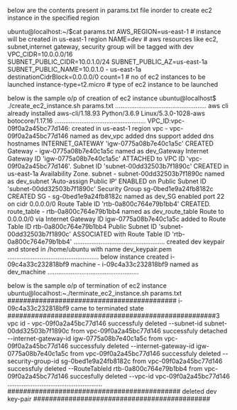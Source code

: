 below are the contents present in params.txt file inorder to create ec2 instance in the specified region

ubuntu@localhost:~/$cat params.txt
AWS_REGION=us-east-1                               # instance will be created in us-east-1 region
NAME=dev                                           # aws resources like ec2, subnet,internet gateway, security group will be tagged with dev
VPC_CIDR=10.0.0.0/16                
SUBNET_PUBLIC_CIDR=10.0.1.0/24
SUBNET_PUBLIC_AZ=us-east-1a
SUBNET_PUBLIC_NAME=10.0.1.0 - us-east-1a
destinationCidrBlock=0.0.0.0/0
count=1                                           # no of ec2 instances to be launched
instance-type=t2.micro                            # type of ec2 instance to be launched


below is the sample o/p of creation of ec2 instance
ubuntu@localhost$ ./create_ec2_instance.sh params.txt
...................................................
aws cli already installed
aws-cli/1.18.93 Python/3.6.9 Linux/5.3.0-1028-aws botocore/1.17.16
...................................................
VPC_ID:vpc-09f0a2a45bc77d146: created in us-east-1 region
vpc - vpc-09f0a2a45bc77d146 named as dev_vpc
added dns support
added dns hostnames
INTERNET_GATEWAY 'igw-0775a08b7e40c1a5c' CREATED
Gateway - igw-0775a08b7e40c1a5c named as dev_Gateway
Internet Gateway ID 'igw-0775a08b7e40c1a5c' ATTACHED to VPC ID 'vpc-09f0a2a45bc77d146'.
Subnet ID 'subnet-00dd32503b7f1890c' CREATED in us-east-1a Availability Zone.
subnet - subnet-00dd32503b7f1890c named as dev_subnet
'Auto-assign Public IP' ENABLED on Public Subnet ID 'subnet-00dd32503b7f1890c'
Security Group sg-0bed1e9a24fb8182c CREATED
SG - sg-0bed1e9a24fb8182c named as dev_SG
enabled port 22 on cidr 0.0.0.0/0
Route Table ID 'rtb-0a800c764e79b1bb4' CREATED.
route_table - rtb-0a800c764e79b1bb4 named as dev_route_table
Route to 0.0.0.0/0 via Internet Gateway ID igw-0775a08b7e40c1a5c added to Route Table ID rtb-0a800c764e79b1bb4
Public Subnet ID 'subnet-00dd32503b7f1890c' ASSOCIATED with Route Table ID 'rtb-0a800c764e79b1bb4'
...................................................
created dev keypair and stored in /home/ubuntu with name dev_keypair.pem
...................................................
below instance created
i-09c4a33c232818bf9
machine - i-09c4a33c232818bf9 named as dev_machine
...................................................





below is the sample o/p of termination of ec2 instance
ubuntu@localhost:~./terminate_ec2_instance.sh params.txt
###########################################
i-09c4a33c232818bf9 came to terminated state
#####################################################3
vpc id - vpc-09f0a2a45bc77d146
successfuly deleted --subnet-id subnet-00dd32503b7f1890c from vpc-09f0a2a45bc77d146
successfuly detached --internet-gateway-id igw-0775a08b7e40c1a5c from vpc-09f0a2a45bc77d146
successfuly deleted --internet-gateway-id igw-0775a08b7e40c1a5c from vpc-09f0a2a45bc77d146
successfuly deleted --security-group-id sg-0bed1e9a24fb8182c from vpc-09f0a2a45bc77d146
successfuly deleted --RouteTableId rtb-0a800c764e79b1bb4 from vpc-09f0a2a45bc77d146
succesfully deleted --vpc-id vpc-09f0a2a45bc77d146
.....................................................
############################################
deleted dev key-pair
#############################################
